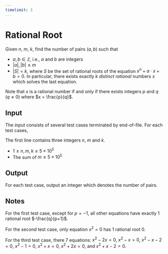 ```yaml
---
timelimit: 3
...
```


# Rational Root

Given $n$, $m$, $k$, find the number of pairs $(a, b)$ such that

* $a, b \in \mathbb{Z}$, i.e., $a$ and $b$ are integers
* $|a|, |b| \leq m$
* $|S| = k$, where $S$ be the set of rational roots of the equation $x^n + a \cdot x + b = 0$. In particular, there exists exactly $k$ *distinct* *rational* numbers $x$ which solves the last equation.

Note that $x$ is a rational number if and only if there exists integers $p$ and $q$ ($q \neq 0$) where $x = \frac{p}{q}$.

## Input

The input consists of several test cases terminated by end-of-file. For each test cases,

The first line contains three integers $n$, $m$ and $k$.

* $1 \leq n, m, k \leq 5 \times 10^5$
* The sum of $m \leq 5 \times 10^5$

## Output

For each test case, output an integer which denotes the number of pairs.

<!--SAMPLES-->

## Notes

For the first test case, except for $p=-1$, all other equations have exactly $1$ rational root $-\frac{q}{p+1}$.

For the second test case, only equation $x^2=0$ has $1$ rational root $0$.

For the third test case, there $7$ equations: $x^2-2x=0$, $x^2-x=0$, $x^2-x-2=0$, $x^2-1=0$, $x^2+x=0$, $x^2+2x=0$, and $x^2+x-2=0$.
